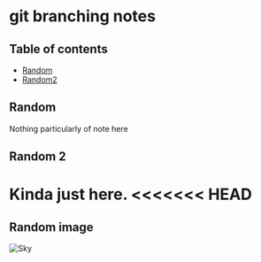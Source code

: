 # git branching notes

## Table of contents

- [Random](#Random)
- [Random2](#Random2)
  
## Random

Nothing particularly of note here

## Random 2

Kinda just here.
<<<<<<< HEAD
=======

## Random image
![Sky](raw-pixel.jpg)
